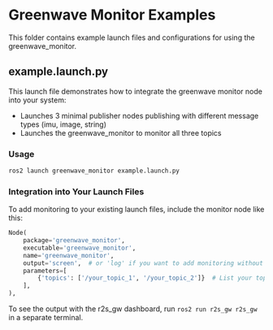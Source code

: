 # Greenwave Monitor Examples

This folder contains example launch files and configurations for using the greenwave_monitor.

## example.launch.py

This launch file demonstrates how to integrate the greenwave monitor node into your system:

- Launches 3 minimal publisher nodes publishing with different message types (imu, image, string)
- Launches the greenwave_monitor to monitor all three topics

### Usage

```bash
ros2 launch greenwave_monitor example.launch.py
```

### Integration into Your Launch Files

To add monitoring to your existing launch files, include the monitor node like this:

```python
Node(
    package='greenwave_monitor',
    executable='greenwave_monitor',
    name='greenwave_monitor',
    output='screen',  # or 'log' if you want to add monitoring without terminal output
    parameters=[
        {'topics': ['/your_topic_1', '/your_topic_2']}  # List your topics to monitor
    ],
),
```

To see the output with the r2s_gw dashboard, run `ros2 run r2s_gw r2s_gw` in a separate terminal.
